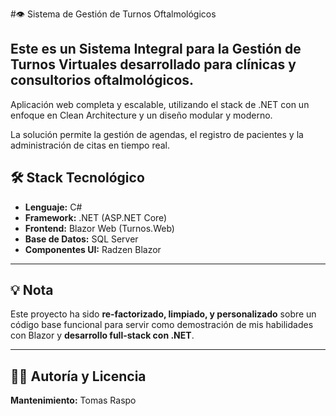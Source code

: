 #👁️ Sistema de Gestión de Turnos Oftalmológicos

## Este es un Sistema Integral para la Gestión de Turnos Virtuales desarrollado para clínicas y consultorios oftalmológicos.

Aplicación web completa y escalable, utilizando el stack de .NET con un enfoque en Clean Architecture y un diseño modular y moderno.
 
La solución permite la gestión de agendas, el registro de pacientes y la administración de citas en tiempo real.

## 🛠️ Stack Tecnológico

* **Lenguaje:** C#
* **Framework:** .NET (ASP.NET Core)
* **Frontend:** Blazor Web (Turnos.Web)
* **Base de Datos:** SQL Server
* **Componentes UI:** Radzen Blazor

---

## 💡 Nota

Este proyecto ha sido **re-factorizado, limpiado, y personalizado** sobre un código base funcional para servir como demostración de mis habilidades con Blazor y **desarrollo full-stack con .NET**.

---

## 👨‍💻 Autoría y Licencia

**Mantenimiento:** Tomas Raspo
